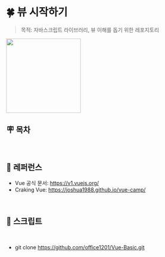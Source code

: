 # 🍀 뷰 시작하기

> 목적: 자바스크립트 라이브러리, 뷰 이해를 돕기 위한 레포지토리

  <img width="200" src="https://user-images.githubusercontent.com/75716128/124748410-0d6b7c80-df5e-11eb-9777-5d8ad944746b.png">

## 🪧 목차

<br>

## 📝 레퍼런스

- Vue 공식 문서: https://v1.vuejs.org/
- Craking Vue: https://joshua1988.github.io/vue-camp/

<br>

## 🎨 스크립트

<br>

- git clone https://github.com/office1201/Vue-Basic.git
